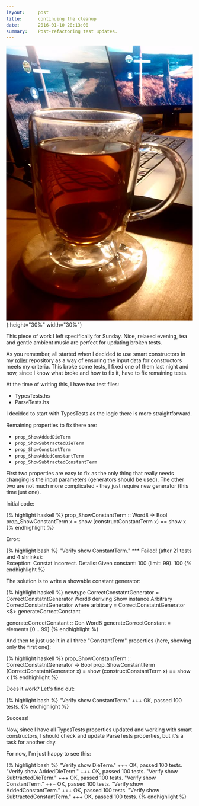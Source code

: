 ```yaml
---
layout:     post
title:      continuing the cleanup
date:       2016-01-10 20:13:00
summary:    Post-refactoring test updates.
---
```


![](/images/tea.jpeg){:height="30%" width="30%"}

This piece of work I left specifically for Sunday. Nice, relaxed evening, tea and gentle ambient music are perfect for updating broken tests.

As you remember, all started when I decided to use smart constructors in my [roller](https://github.com/PiotrJustyna/roller) repository as a way of ensuring the input data for constructors meets my criteria. This broke some tests, I fixed one of them last night and now, since I know what broke and how to fix it, have to fix remaining tests.

At the time of writing this, I have two test files:

* TypesTests.hs
* ParseTests.hs

I decided to start with TypesTests as the logic there is more straightforward.

Remaining properties to fix there are:

* ```prop_ShowAddedDieTerm```
* ```prop_ShowSubtractedDieTerm```
* ```prop_ShowConstantTerm```
* ```prop_ShowAddedConstantTerm```
* ```prop_ShowSubtractedConstantTerm```

First two properties are easy to fix as the only thing that really needs changing is the input parameters (generators should be used). The other two are not much more complicated - they just require new generator (this time just one).

Initial code:

{% highlight haskell %}
prop_ShowConstantTerm :: Word8 -> Bool
prop_ShowConstantTerm x = show (constructConstantTerm x) == show x
{% endhighlight %}

Error:

{% highlight bash %}
"Verify show ConstantTerm."
*** Failed! (after 21 tests and 4 shrinks):                               
Exception:
  Constat incorrect.
  Details:
  Given constant: 100 (limit: 99).
100
{% endhighlight %}

The solution is to write a showable constant generator:

{% highlight haskell %}
newtype CorrectConstatntGenerator = CorrectConstatntGenerator Word8 deriving Show
instance Arbitrary CorrectConstatntGenerator where arbitrary = CorrectConstatntGenerator <$> generateCorrectConstant

generateCorrectConstant :: Gen Word8
generateCorrectConstant = elements [0 .. 99]
{% endhighlight %}

And then to just use it in all three "ConstantTerm" properties (here, showing only the first one):

{% highlight haskell %}
prop_ShowConstantTerm :: CorrectConstatntGenerator -> Bool
prop_ShowConstantTerm (CorrectConstatntGenerator x) = show (constructConstantTerm x) == show x
{% endhighlight %}

Does it work? Let's find out:

{% highlight bash %}
"Verify show ConstantTerm."
+++ OK, passed 100 tests.
{% endhighlight %}

Success!

Now, since I have all TypesTests properties updated and working with smart constructors, I should check and update ParseTests properties, but it's a task for another day.

For now, I'm just happy to see this:

{% highlight bash %}
"Verify show DieTerm."
+++ OK, passed 100 tests.
"Verify show AddedDieTerm."
+++ OK, passed 100 tests.
"Verify show SubtractedDieTerm."
+++ OK, passed 100 tests.
"Verify show ConstantTerm."
+++ OK, passed 100 tests.
"Verify show AddedConstantTerm."
+++ OK, passed 100 tests.
"Verify show SubtractedConstantTerm."
+++ OK, passed 100 tests.
{% endhighlight %}
